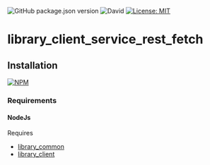 ![GitHub package.json version](https://img.shields.io/github/package-json/v/thzero/library_client_service_rest_fetch)
![David](https://img.shields.io/david/thzero/library_client_service_rest_fetch)
[![License: MIT](https://img.shields.io/badge/License-MIT-yellow.svg)](https://opensource.org/licenses/MIT)

# library_client_service_rest_fetch

## Installation

[![NPM](https://nodei.co/npm/@thzero/library_client_service_rest_fetch.png?compact=true)](https://npmjs.org/package/@thzero/library_client_service_rest_fetch)

### Requirements

#### NodeJs

Requires 
* [library_common](https://npmjs.org/package/@thzero/library_common)
* [library_client](https://npmjs.org/package/@thzero/library_client)
